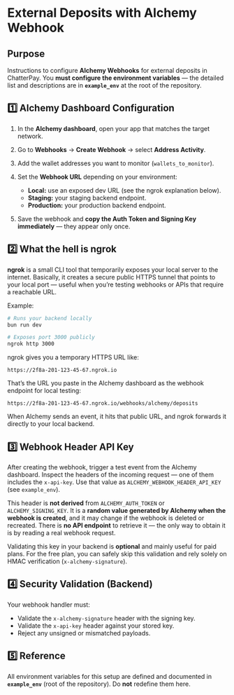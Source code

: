 # External Deposits with Alchemy Webhook

## Purpose

Instructions to configure **Alchemy Webhooks** for external deposits in ChatterPay.
You **must configure the environment variables** — the detailed list and descriptions are in **`example_env`** at the root of the repository.


## 1️⃣ Alchemy Dashboard Configuration

1. In the **Alchemy dashboard**, open your app that matches the target network.
2. Go to **Webhooks** → **Create Webhook** → select **Address Activity**.
3. Add the wallet addresses you want to monitor (`wallets_to_monitor`).
4. Set the **Webhook URL** depending on your environment:

   * **Local:** use an exposed dev URL (see the ngrok explanation below).
   * **Staging:** your staging backend endpoint.
   * **Production:** your production backend endpoint.
5. Save the webhook and **copy the Auth Token and Signing Key immediately** — they appear only once.



## 2️⃣ What the hell is ngrok

**ngrok** is a small CLI tool that temporarily exposes your local server to the internet.
Basically, it creates a secure public HTTPS tunnel that points to your local port — useful when you’re testing webhooks or APIs that require a reachable URL.

Example:

```bash
# Runs your backend locally
bun run dev

# Exposes port 3000 publicly
ngrok http 3000
```

ngrok gives you a temporary HTTPS URL like:

```
https://2f8a-201-123-45-67.ngrok.io
```

That’s the URL you paste in the Alchemy dashboard as the webhook endpoint for local testing:

```
https://2f8a-201-123-45-67.ngrok.io/webhooks/alchemy/deposits
```

When Alchemy sends an event, it hits that public URL, and ngrok forwards it directly to your local backend.

## 3️⃣ Webhook Header API Key

After creating the webhook, trigger a test event from the Alchemy dashboard.
Inspect the headers of the incoming request — one of them includes the `x-api-key`.
Use that value as `ALCHEMY_WEBHOOK_HEADER_API_KEY` (see `example_env`).

This header is **not derived** from `ALCHEMY_AUTH_TOKEN` or `ALCHEMY_SIGNING_KEY`.
It is a **random value generated by Alchemy when the webhook is created**, and it may change if the webhook is deleted or recreated.
There is **no API endpoint** to retrieve it — the only way to obtain it is by reading a real webhook request.

Validating this key in your backend is **optional** and mainly useful for paid plans.
For the free plan, you can safely skip this validation and rely solely on HMAC verification (`x-alchemy-signature`).


## 4️⃣ Security Validation (Backend)

Your webhook handler must:

* Validate the `x-alchemy-signature` header with the signing key.
* Validate the `x-api-key` header against your stored key.
* Reject any unsigned or mismatched payloads.

## 5️⃣ Reference

All environment variables for this setup are defined and documented in **`example_env`** (root of the repository).
Do **not** redefine them here.
